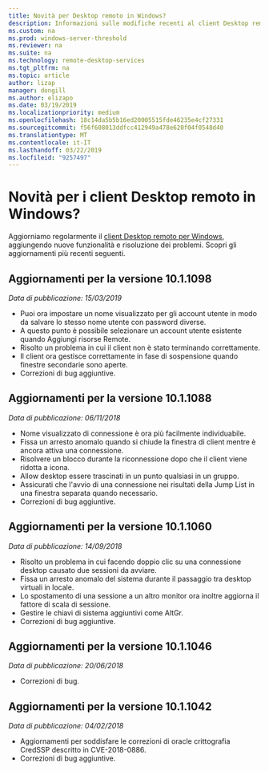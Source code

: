 ```yaml
---
title: Novità per Desktop remoto in Windows?
description: Informazioni sulle modifiche recenti al client Desktop remoto per Windows
ms.custom: na
ms.prod: windows-server-threshold
ms.reviewer: na
ms.suite: na
ms.technology: remote-desktop-services
ms.tgt_pltfrm: na
ms.topic: article
author: lizap
manager: dongill
ms.author: elizapo
ms.date: 03/19/2019
ms.localizationpriority: medium
ms.openlocfilehash: 18c14da5b5b16ed20005515fde46235e4cf27331
ms.sourcegitcommit: f56f608013ddfcc412949a478e620f04f0548d40
ms.translationtype: MT
ms.contentlocale: it-IT
ms.lasthandoff: 03/22/2019
ms.locfileid: "9257497"
---
```

# Novità per i client Desktop remoto in Windows?

Aggiorniamo regolarmente il [client Desktop remoto per Windows](windows.md), aggiungendo nuove funzionalità e risoluzione dei problemi. Scopri gli aggiornamenti più recenti seguenti.

## Aggiornamenti per la versione 10.1.1098
*Data di pubblicazione: 15/03/2019*

- Puoi ora impostare un nome visualizzato per gli account utente in modo da salvare lo stesso nome utente con password diverse.
- A questo punto è possibile selezionare un account utente esistente quando Aggiungi risorse Remote.
- Risolto un problema in cui il client non è stato terminando correttamente.
- Il client ora gestisce correttamente in fase di sospensione quando finestre secondarie sono aperte.
- Correzioni di bug aggiuntive.

## Aggiornamenti per la versione 10.1.1088
*Data di pubblicazione: 06/11/2018*

- Nome visualizzato di connessione è ora più facilmente individuabile.
- Fissa un arresto anomalo quando si chiude la finestra di client mentre è ancora attiva una connessione.
- Risolvere un blocco durante la riconnessione dopo che il client viene ridotta a icona.
- Allow desktop essere trascinati in un punto qualsiasi in un gruppo.
- Assicurati che l'avvio di una connessione nei risultati della Jump List in una finestra separata quando necessario.
- Correzioni di bug aggiuntive.

## Aggiornamenti per la versione 10.1.1060
*Data di pubblicazione: 14/09/2018*

- Risolto un problema in cui facendo doppio clic su una connessione desktop causato due sessioni da avviare.
- Fissa un arresto anomalo del sistema durante il passaggio tra desktop virtuali in locale.
- Lo spostamento di una sessione a un altro monitor ora inoltre aggiorna il fattore di scala di sessione. 
- Gestire le chiavi di sistema aggiuntivi come AltGr.
- Correzioni di bug aggiuntive.

## Aggiornamenti per la versione 10.1.1046
*Data di pubblicazione: 20/06/2018*

- Correzioni di bug.

## Aggiornamenti per la versione 10.1.1042
*Data di pubblicazione: 04/02/2018*

- Aggiornamenti per soddisfare le correzioni di oracle crittografia CredSSP descritto in CVE-2018-0886.
- Correzioni di bug aggiuntive.
